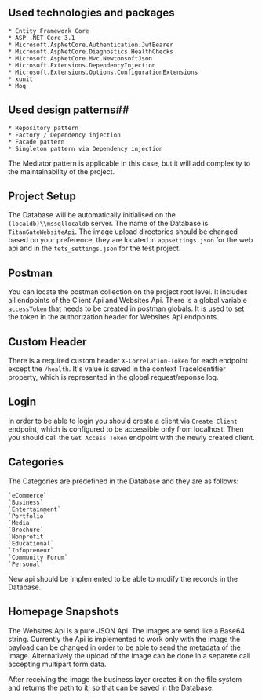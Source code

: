 ## Used technologies and packages ##

    * Entity Framework Core
    * ASP .NET Core 3.1
    * Microsoft.AspNetCore.Authentication.JwtBearer 
    * Microsoft.AspNetCore.Diagnostics.HealthChecks 
    * Microsoft.AspNetCore.Mvc.NewtonsoftJson
    * Microsoft.Extensions.DependencyInjection
    * Microsoft.Extensions.Options.ConfigurationExtensions
    * xunit
    * Moq

## Used design patterns##

    * Repository pattern
    * Factory / Dependency injection
    * Facade pattern
    * Singleton pattern via Dependency injection

The Mediator pattern is applicable in this case, but it will add complexity to the maintainability of the project.

## Project Setup ##

The Database will be automatically initialised on the `(localdb)\\mssqllocaldb` server. The name of the Database is `TitanGateWebsiteApi`.
The image upload directories should be changed based on your preference, they are located in `appsettings.json` for the web api and in the `tets_settings.json` for the test project.

## Postman ##

You can locate the postman collection on the project root level. It includes all endpoints of the Client Api and Websites Api.
There is a global variable `accessToken` that needs to be created in postman globals. It is used to set the token in the authorization header for Websites Api endpoints.

## Custom Header ##

There is a required custom header `X-Correlation-Token` for each endpoint except the `/health`. It's value is saved in the context TraceIdentifier property, which is represented in the global request/reponse log.

## Login ##

In order to be able to login you should create a client via `Create Client` endpoint, which is configured to be accessible only from localhost. Then you should call the `Get Access Token` endpoint with the newly created client.

## Categories ##

The Categories are predefined in the Database and they are as follows:

    `eCommerce` 
    `Business` 
    `Entertainment`
    `Portfolio` 
    `Media` 
    `Brochure` 
    `Nonprofit` 
    `Educational` 
    `Infopreneur` 
    `Community Forum` 
    `Personal` 

New api should be implemented to be able to modify the records in the Database.

## Homepage Snapshots ##

The Websites Api is a pure JSON Api. The images are send like a Base64 string. Currently the Api is implemented to work only with the image the payload can be changed in order to be able to send the metadata of the image. Alternatively the upload of the image can be done in a separete call accepting multipart form data.

After receiving the image the business layer creates it on the file system and returns the path to it, so that can be saved in the Database.


